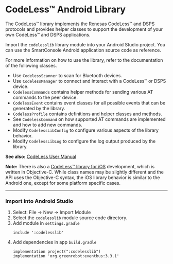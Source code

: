 # CodeLess&trade; Android Library

The CodeLess&trade; library implements the Renesas CodeLess&trade; and DSPS protocols and provides
helper classes to support the development of your own CodeLess&trade; and DSPS applications.

Import the `codelesslib` library module into your Android Studio project.
You can use the SmartConsole Android application source code as reference.

For more information on how to use the library, refer to the documentation of the following classes.
- Use `CodelessScanner` to scan for Bluetooth devices.
- Use `CodelessManager` to connect and interact with a CodeLess&trade; or DSPS device.
- `CodelessCommands` contains helper methods for sending various AT commands to the peer device.
- `CodelessEvent` contains event classes for all possible events that can be generated by the library.
- `CodelessProfile` contains definitions and helper classes and methods.
- See `CodelessCommand` on how supported AT commands are implemented and how to add new commands.
- Modify `CodelessLibConfig` to configure various aspects of the library behavior.
- Modify `CodelessLibLog` to configure the log output produced by the library.

**See also:** [CodeLess User Manual](https://lpccs-docs.renesas.com/UM-140-DA145x-CodeLess/index.html)

**Note:**
There is also a [CodeLess&trade; library for iOS](https://github.com/dialog-semiconductor/codeless_lib_ios) development, which is written in Objective-C.
While class names may be slightly different and the API uses the Objective-C syntax, the iOS
library behavior is similar to the Android one, except for some platform specific cases.

----------

### Import into Android Studio
1. Select: File &rarr; New &rarr; Import Module
2. Select the `codelesslib` module source code directory.
3. Add module in `settings.gradle`
   ```
   include ':codelesslib'
   ```
4. Add dependencies in app `build.gradle`
   ```
   implementation project(":codelesslib")
   implementation 'org.greenrobot:eventbus:3.3.1'
   ```

